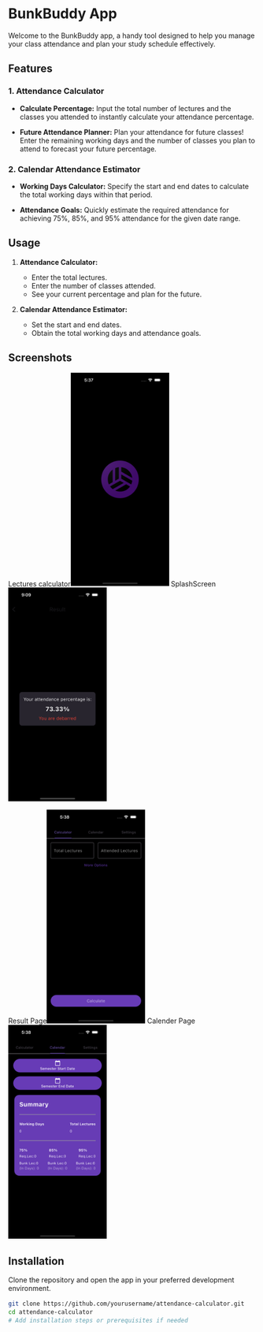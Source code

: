 # BunkBuddy App

Welcome to the BunkBuddy app, a handy tool designed to help you manage your class attendance and plan your study schedule effectively.

## Features

### 1. Attendance Calculator

- **Calculate Percentage:** Input the total number of lectures and the classes you attended to instantly calculate your attendance percentage.
  
- **Future Attendance Planner:** Plan your attendance for future classes! Enter the remaining working days and the number of classes you plan to attend to forecast your future percentage.

### 2. Calendar Attendance Estimator

- **Working Days Calculator:** Specify the start and end dates to calculate the total working days within that period.

- **Attendance Goals:** Quickly estimate the required attendance for achieving 75%, 85%, and 95% attendance for the given date range.

## Usage

1. **Attendance Calculator:**
    - Enter the total lectures.
    - Enter the number of classes attended.
    - See your current percentage and plan for the future.

2. **Calendar Attendance Estimator:**
    - Set the start and end dates.
    - Obtain the total working days and attendance goals.

## Screenshots
Lectures calculator<img src="Simulator%20Screenshot%20-%20iPhone%2015%20Pro%20-%202024-01-16%20at%2017.37.58.png" width="200" alt="Simulator Screenshot 2">
SplashScreen<img src="Simulator%20Screenshot%20-%20iPhone%2015%20Pro%20-%202024-01-15%20at%2021.09.50.png" width="200" alt="Simulator Screenshot 1">

Result Page<img src="Simulator%20Screenshot%20-%20iPhone%2015%20Pro%20-%202024-01-16%20at%2017.38.03.png" width="200" alt="Simulator Screenshot 3">
Calender Page<img src="Simulator%20Screenshot%20-%20iPhone%2015%20Pro%20-%202024-01-16%20at%2017.38.06.png" width="200" alt="Simulator Screenshot 4">



## Installation

Clone the repository and open the app in your preferred development environment.

```bash
git clone https://github.com/yourusername/attendance-calculator.git
cd attendance-calculator
# Add installation steps or prerequisites if needed
